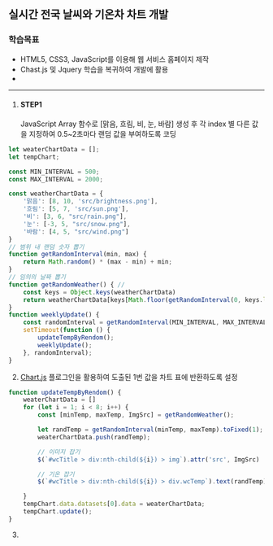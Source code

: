 ## 실시간 전국 날씨와 기온차 차트 개발

### 학습목표
- HTML5, CSS3, JavaScript를 이용해 웹 서비스 홈페이지 제작 
- Chast.js 및 Jquery 학습을 복귀하여 개발에 활용 
- 
***
1. #### STEP1 
    JavaScript Array 함수로 [맑음, 흐림, 비, 눈, 바람] 생성 후 각 index 별 다른 값을 지정하여 0.5~2초마다 랜덤 값을 부여하도록 코딩
```js
let weaterChartData = [];
let tempChart;

const MIN_INTERVAL = 500;
const MAX_INTERVAL = 2000;

const weatherChartData = {
    '맑음': [8, 10, 'src/brightness.png'],
    '흐림': [5, 7, 'src/sun.png'],
    '비': [3, 6, "src/rain.png"],
    '눈': [-3, 5, "src/snow.png"],
    '바람': [4, 5, "src/wind.png"]
}
// 범위 내 랜덤 숫자 뽑기
function getRandomInterval(min, max) {
    return Math.random() * (max - min) + min;
}
// 임의의 날짜 뽑기
function getRandomWeather() { //
    const keys = Object.keys(weatherChartData)
    return weatherChartData[keys[Math.floor(getRandomInterval(0, keys.length))]]
}
function weeklyUpdate() {
    const randomInterval = getRandomInterval(MIN_INTERVAL, MAX_INTERVAL)
    setTimeout(function () {
        updateTempByRendom();
        weeklyUpdate();
    }, randomInterval);
}
```
2. [Chart.js](https://www.chartjs.org/) 플로그인을 활용하여 도출된 1번 값을 차트 표에 반환하도록 설정 
```js
function updateTempByRendom() {
    weaterChartData = []
    for (let i = 1; i < 8; i++) {
        const [minTemp, maxTemp, ImgSrc] = getRandomWeather();

        let randTemp = getRandomInterval(minTemp, maxTemp).toFixed(1);
        weaterChartData.push(randTemp);

        // 이미지 잡기
        $(`#wcTitle > div:nth-child(${i}) > img`).attr('src', ImgSrc)

        // 기온 잡기
        $(`#wcTitle > div:nth-child(${i}) > div.wcTemp`).text(randTemp)

    }
    tempChart.data.datasets[0].data = weaterChartData;
    tempChart.update();
}
```
3. 
